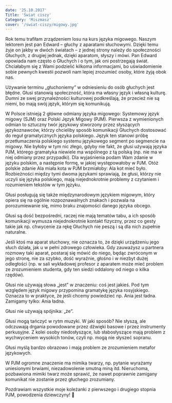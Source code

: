 ```yaml
---
date: '25.10.2017'
Title: 'Świat ciszy'
Category: 'Miszmasz'
cover: '/swiat-ciszy/migowy.jpg'
---
```


Rok temu trafiłam zrządzeniem losu na kurs języka migowego. Naszym lektorem jest pan Edward – głuchy z aparatami słuchowymi. Dzięki temu żyje on jakby w dwóch światach – z jednej strony należy do społeczności Głuchych, z drugiej jednak, dzięki aparatom, słyszy i mówi. Pan Edward opowiada nam często o Głuchych i o tym, jak oni postrzegają świat. Chciałabym się z Wami podzielić kilkoma informacjami, bo uświadomienie sobie pewnych kwestii pozwoli nam lepiej zrozumieć osoby, które żyją obok nas.

Używanie terminu „głuchoniemy” w odniesieniu do osób głuchych jest błędne. Głusi stanowią społeczność, która ma własny język i własną kulturę. Dumni ze swej przynależności kulturowej podkreślają, że przecież nie są niemi, bo mają swój język, którym się komunikują.

W Polsce istnieją 2 główne odmiany języka migowego: Systemowy język migowy (SJM) oraz Polski Język Migowy (PJM). Pierwsza z wymienionych odmian to sztuczny twór językowy stworzony przez słyszących językoznawców, którzy chcieliby sposób komunikacji Głuchych dostosować do reguł gramatycznych języka polskiego. Język ten stanowi próbę przetłumaczenia polskiego systemu językowego segment po segmencie na migowy. Nie byłoby w tym nic złego, gdyby nie fakt, że głusi używają języka PJM, którego gramatyka niewiele ma wspólnego z tą polską (np. nie ma w niej odmiany przez przypadki). Dla wyjaśnienia podam Wam zdanie w języku polskim, a następnie formę, w jakiej występowałoby w PJM. Otóż polskie zdanie Ala miała kota w PJM brzmiałoby: Ala kot mieć było. Rozbieżności między tymi dwoma językami sprawiają, że głusi, którzy nie uczyli się języka polskiego, mają niejednokrotnie problemy z czytaniem i rozumieniem tekstów w tym języku.

Głusi posługują się także międzynarodowym językiem migowym, który opiera się na ogólnie rozpoznawalnych znakach i pozwala na porozumiewanie się, mimo braku znajomości danego języka obcego.

Głusi są dość bezpośredni, raczej nie mają tematów tabu, a ich sposób komunikacji wymusza niejednokrotnie kontakt fizyczny, przez co gesty takie jak np. chwycenie za rękę Głuchych nie peszą i są dla nich zupełnie naturalne.

Jeśli ktoś ma aparat słuchowy, nie oznacza to, że dzięki urządzeniu jego słuch działa, jak u w pełni zdrowego człowieka. Gdy zauważysz u partnera rozmowy taki aparat, postaraj się mówić do niego, będąc zwróconym w jego stronę, nie za szybko, dość wyraźnie, głośno i w niezbyt dużej odległości (np. w sali wykładowej profesor z aparatem może mieć problem ze zrozumieniem studenta, gdy ten siedzi oddalony od niego o kilka rzędów).

Głusi nie używają słowa „jest” w znaczeniu: coś jest jakieś. Pod tym względem język migowy przypomina gramatykę języka rosyjskiego. Oznacza to w praktyce, że jeśli chcemy powiedzieć np. Ania jest ładna. Zamigamy tylko: Ania ładna.

Głusi nie używają spójnika: „że”.

Głusi mogą tańczyć w rytm muzyki. W jaki sposób? Nie słyszą, ale odczuwają drgania powodowane przez dźwięki basowe i przez instrumenty perkusyjne. Z kolei osoby niedosłyszące, lub słabosłyszące mają problem z wychwyceniem wysokich tonów, czyli np. mogą nie słyszeć sopranu.

Głusi myślą bardzo obrazowo i mają problem ze zrozumieniem metafor językowych.

W PJM ogromne znaczenie ma mimika twarzy, np. pytanie wyrażamy uniesionymi brwiami, niezadowolenie smutną miną itd. Nieruchoma, pozbawiona mimiki twarz może sprawić, że nawet poprawnie zamigany komunikat nie zostanie przez głuchego zrozumiany.

Pozdrawiam wszystkie moje koleżanki z pierwszego i drugiego stopnia PJM, powodzenia dziewczyny! 🙂
